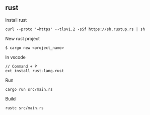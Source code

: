 ## rust

Install rust

```
curl --proto '=https' --tlsv1.2 -sSf https://sh.rustup.rs | sh
```

New rust project

```
$ cargo new <project_name>
```

In vscode

```
// Command + P
ext install rust-lang.rust
```

Run

```
cargo run src/main.rs
```

Build

```
rustc src/main.rs
```